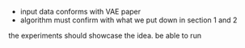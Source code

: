 * input data conforms with VAE paper
* algorithm must confirm with what we put down in section 1 and 2



the experiments should showcase the idea. be able to run